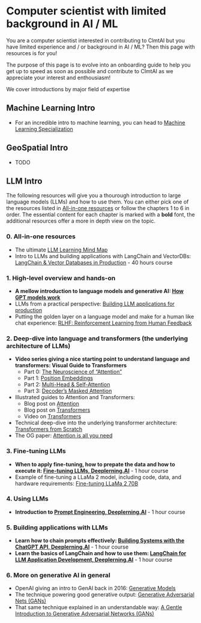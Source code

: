 # Computer scientist with limited background in AI / ML

You are a computer scientist interested in contributing to ClmtAI but you have
limited experience and / or background in AI / ML? Then this page with resources
is for you!

The purpose of this page is to evolve into an onboarding guide to help you get up to 
speed as soon as possible and contribute to ClmtAI as we appreciate your
interest and enthousiasm!

We cover introductions by major field of expertise

## Machine Learning Intro

- For an incredible intro to machine learning, you can head to [Machine
  Learning
  Specialization](https://www.coursera.org/specializations/machine-learning-introduction)


## GeoSpatial Intro
- TODO

## LLM Intro
The following resources will give you a thourough introduction to large language models (LLMs) and how to use them. You can either pick one of the resources listed in [All-in-one resources](#0-all-in-one-resources) or follow the chapters 1 to 6 in order. The essential content for each chapter is marked with a **bold** font, the additional resources offer a more in depth view on the topic.
### 0. All-in-one resources
- The ultimate [LLM Learning Mind Map](https://lucid.app/lucidspark/98705f5a-a385-4820-a648-be35c9d1cda6/edit?page=0_0#)
- Intro to LLMs and building applications with LangChain and VectorDBs: [LangChain & Vector Databases in Production](https://learn.activeloop.ai/courses/langchain) - 40 hours course

### 1. High-level overview and hands-on
- **A mellow introduction to language models and generative AI: [How GPT models work](https://towardsdatascience.com/how-gpt-models-work-b5f4517d5b5)**
- LLMs from a practical perspective: [Building LLM applications for production](https://huyenchip.com/2023/04/11/llm-engineering.html)
- Putting the golden layer on a language model and make for a human like chat experience: [RLHF: Reinforcement Learning from Human Feedback](https://huyenchip.com/2023/05/02/rlhf.html)

### 2. Deep-dive into language and transformers (the underlying architecture of LLMs)
- **Video series giving a nice starting point to understand language and transformers: Visual Guide to Transformers**
  - Part 0: [The Neuroscience of “Attention”](https://www.youtube.com/watch?v=48gBPL7aHJY)
  - Part 1: [Position Embeddings](https://www.youtube.com/watch?v=dichIcUZfOw)
  - Part 2: [Multi-Head & Self-Attention](https://www.youtube.com/watch?v=mMa2PmYJlCo)
  - Part 3: [Decoder’s Masked Attention](https://www.youtube.com/watch?v=gJ9kaJsE78k&t=172s)
- Illustrated guides to Attention and Transformers:
  - Blog post on [Attention](https://jalammar.github.io/visualizing-neural-machine-translation-mechanics-of-seq2seq-models-with-attention/)
  - Blog post on [Transformers](https://jalammar.github.io/illustrated-transformer/)
  - Video on [Transformers](https://www.youtube.com/watch?v=-QH8fRhqFHM)
- Technical deep-dive into the underlying transformer architecture: [Transformers from Scratch](https://e2eml.school/transformers.html)
- The OG paper: [Attention is all you need](https://proceedings.neurips.cc/paper/2017/file/3f5ee243547dee91fbd053c1c4a845aa-Paper.pdf)

### 3. Fine-tuning LLMs
- **When to apply fine-tuning, how to prepate the data and how to execute it: [Fine-tuning LLMs, Deeplerning.AI](https://www.deeplearning.ai/short-courses/finetuning-large-language-models/)** - 1 hour course
- Example of fine-tuning a LLaMa 2 model, including code, data, and hardware requirements: [Fine-tuning LLaMa 2 70B](https://huggingface.co/blog/ram-efficient-pytorch-fsdp)

### 4. Using LLMs
- **Introduction to [Prompt Engineering, Deeplerning.AI](https://www.deeplearning.ai/short-courses/chatgpt-prompt-engineering-for-developers/)** - 1 hour course

### 5. Building applications with LLMs
- **Learn how to chain prompts effectively: [Building Systems with the ChatGPT API, Deeplerning.AI](https://www.deeplearning.ai/short-courses/building-systems-with-chatgpt/)** - 1 hour course
- **Learn the basics of LangChain and how to use them: [LangChain for LLM Application Development, Deeplerning.AI](https://www.deeplearning.ai/short-courses/langchain-for-llm-application-development/)** - 1 hour course


### 6. More on generative AI in general
- OpenAI giving an intro to GenAI back in 2016: [Generative Models](https://openai.com/research/generative-models)
- The technique powering good generative output: [Generative Adversarial Nets (GANs)](https://arxiv.org/pdf/1406.2661.pdf)
- That same technique explained in an understandable way: [A Gentle Introduction to Generative Adversarial Networks (GANs)](https://machinelearningmastery.com/what-are-generative-adversarial-networks-gans/)